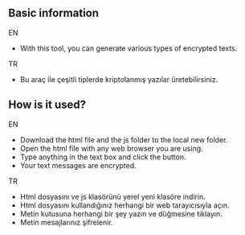 ## Basic information
EN
* With this tool, you can generate various types of encrypted texts.
  
TR
* Bu araç ile çeşitli tiplerde kriptolanmış yazılar üretebilirsiniz.


## How is it used?
EN
* Download the html file and the js folder to the local new folder.
* Open the html file with any web browser you are using.
* Type anything in the text box and click the button.
* Your text messages are encrypted.

TR
* Html dosyasını ve js klasörünü yerel yeni klasöre indirin.
* Html dosyasını kullandığınız herhangi bir web tarayıcısıyla açın.
* Metin kutusuna herhangi bir şey yazın ve düğmesine tıklayın.
* Metin mesajlarınız şifrelenir.
